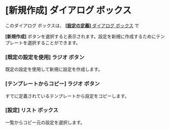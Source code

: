 # \[新規作成\] ダイアログ ボックス

このダイアログ ボックスは、 [**\[設定の定義\]** ダイアログ ボックス](../index) で

**\[新規作成\]** ボタンを選択すると表示されます。設定を新規に作成するためにテンプレートを選択することができます。

### \[既定の設定を使用\] ラジオ ボタン

既定の設定を使用して新規に設定を作成します。

### \[テンプレートからコピー\] ラジオ ボタン

すでに定義されているテンプレートから設定をコピーします。

### \[設定\] リスト ボックス

一覧からコピー元の設定を選択します。
